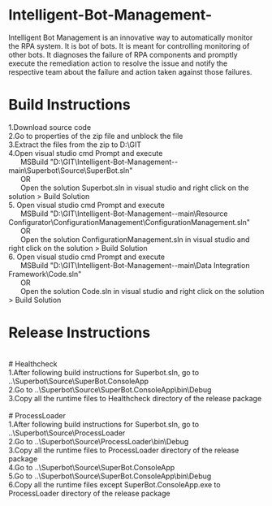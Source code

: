 # Intelligent-Bot-Management-
Intelligent Bot Management is an innovative way to automatically monitor the RPA system. It is bot of bots. It is meant for controlling monitoring of other bots. It diagnoses the failure of RPA components and promptly execute the remediation action to resolve the issue and notify the respective team about the failure and action taken against those failures.

# Build Instructions
1.Download source code<br />
2.Go to properties of the zip file and unblock the file <br />
3.Extract the files from the zip to D:\GIT <br />
4.Open visual studio cmd Prompt and execute <br />
	&nbsp;&nbsp;&nbsp;&nbsp;&nbsp;&nbsp;MSBuild "D:\GIT\Intelligent-Bot-Management--main\Superbot\Source\SuperBot.sln" <br />
	&nbsp;&nbsp;&nbsp;&nbsp;&nbsp;&nbsp;OR <br />
	&nbsp;&nbsp;&nbsp;&nbsp;&nbsp;&nbsp;Open the solution Superbot.sln in visual studio and right click on the solution > Build Solution <br />
5. Open visual studio cmd Prompt and execute <br />
	&nbsp;&nbsp;&nbsp;&nbsp;&nbsp;&nbsp;MSBuild "D:\GIT\Intelligent-Bot-Management--main\Resource Configurator\ConfigurationManagement\ConfigurationManagement.sln" <br />
	&nbsp;&nbsp;&nbsp;&nbsp;&nbsp;&nbsp;OR <br />
	&nbsp;&nbsp;&nbsp;&nbsp;&nbsp;&nbsp;Open the solution ConfigurationManagement.sln in visual studio and right click on the solution > Build Solution <br />
6. Open visual studio cmd Prompt and execute <br />
	&nbsp;&nbsp;&nbsp;&nbsp;&nbsp;&nbsp;MSBuild "D:\GIT\Intelligent-Bot-Management--main\Data Integration Framework\Code.sln" <br />
	&nbsp;&nbsp;&nbsp;&nbsp;&nbsp;&nbsp;OR <br />
	&nbsp;&nbsp;&nbsp;&nbsp;&nbsp;&nbsp;Open the solution Code.sln in visual studio and right click on the solution > Build Solution

# Release Instructions
<br />
# Healthcheck <br />
1.After following build instructions for Superbot.sln, go to ..\Superbot\Source\SuperBot.ConsoleApp <br />
2.Go to ..\Superbot\Source\SuperBot.ConsoleApp\bin\Debug <br />
3.Copy all the runtime files to Healthcheck directory of the release package <br />
 <br />
# ProcessLoader <br />
1.After following build instructions for Superbot.sln, go to ..\Superbot\Source\ProcessLoader <br />
2.Go to ..\Superbot\Source\ProcessLoader\bin\Debug <br />
3.Copy all the runtime files to ProcessLoader directory of the release package <br />
4.Go to ..\Superbot\Source\SuperBot.ConsoleApp <br />
5.Go to ..\Superbot\Source\SuperBot.ConsoleApp\bin\Debug <br />
6.Copy all the runtime files except SuperBot.ConsoleApp.exe to ProcessLoader directory of the release package <br />
